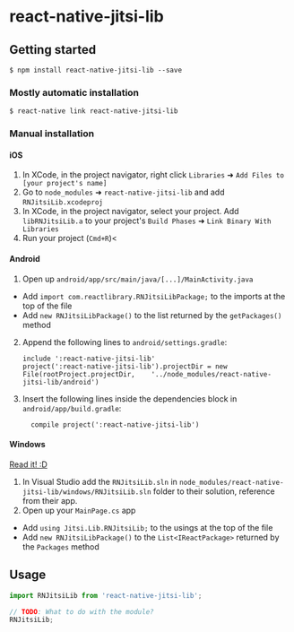 
# react-native-jitsi-lib

## Getting started

`$ npm install react-native-jitsi-lib --save`

### Mostly automatic installation

`$ react-native link react-native-jitsi-lib`

### Manual installation


#### iOS

1. In XCode, in the project navigator, right click `Libraries` ➜ `Add Files to [your project's name]`
2. Go to `node_modules` ➜ `react-native-jitsi-lib` and add `RNJitsiLib.xcodeproj`
3. In XCode, in the project navigator, select your project. Add `libRNJitsiLib.a` to your project's `Build Phases` ➜ `Link Binary With Libraries`
4. Run your project (`Cmd+R`)<

#### Android

1. Open up `android/app/src/main/java/[...]/MainActivity.java`
  - Add `import com.reactlibrary.RNJitsiLibPackage;` to the imports at the top of the file
  - Add `new RNJitsiLibPackage()` to the list returned by the `getPackages()` method
2. Append the following lines to `android/settings.gradle`:
  	```
  	include ':react-native-jitsi-lib'
  	project(':react-native-jitsi-lib').projectDir = new File(rootProject.projectDir, 	'../node_modules/react-native-jitsi-lib/android')
  	```
3. Insert the following lines inside the dependencies block in `android/app/build.gradle`:
  	```
      compile project(':react-native-jitsi-lib')
  	```

#### Windows
[Read it! :D](https://github.com/ReactWindows/react-native)

1. In Visual Studio add the `RNJitsiLib.sln` in `node_modules/react-native-jitsi-lib/windows/RNJitsiLib.sln` folder to their solution, reference from their app.
2. Open up your `MainPage.cs` app
  - Add `using Jitsi.Lib.RNJitsiLib;` to the usings at the top of the file
  - Add `new RNJitsiLibPackage()` to the `List<IReactPackage>` returned by the `Packages` method


## Usage
```javascript
import RNJitsiLib from 'react-native-jitsi-lib';

// TODO: What to do with the module?
RNJitsiLib;
```
  